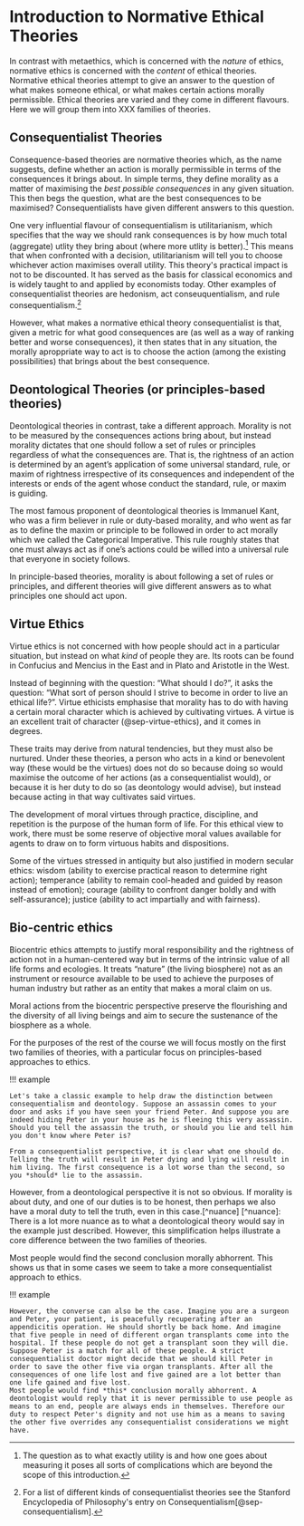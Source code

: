 # Introduction to Normative Ethical Theories

In contrast with metaethics, which is concerned with the *nature* of ethics, normative ethics is concerned with the *content* of ethical theories. Normative ethical theories attempt to give an answer to the question of what makes someone ethical, or what makes certain actions morally permissible.
Ethical theories are varied and they come in different flavours. Here we will group them into XXX families of theories.

## Consequentialist Theories
Consequence-based theories are normative theories which, as the name suggests, define whether an action is morally permissible in terms of the consequences it brings about. In simple terms, they define morality as a matter of maximising the *best possible consequences* in any given situation.
This then begs the question, what are the best consequences to be maximised? Consequentialists have given different answers to this question.

One very influential flavour of consequentialism is utilitarianism, which specifies that the way we should rank consequences is by how much total (aggregate) utlity they bring about (where more utlity is better).[^utility] This means that when confronted with a decision, utilitarianism will tell you to choose whichever action maximises overall utility. This theory's practical impact is not to be discounted. It has served as the basis for classical economics and is widely taught to and applied by economists today. Other examples of consequentialist theories are hedonism, act conseuquentialism, and rule consequentialism.[^kinds]
[^utility]: The question as to what exactly utility is and how one goes about measuring it poses all sorts of complications which are beyond the scope of this introduction.
[^kinds]: For a list of different kinds of consequentialist theories see the Stanford Encyclopedia of Philosophy's entry on Consequentialism[@sep-consequentialism].

However, what makes a normative ethical theory consequentialist is that, given a metric for what good consequences are (as well as a way of ranking better and worse  consequences), it then states that in any situation, the morally aproppriate way to act is to choose the action (among the existing possibilities) that brings about the best consequence.

## Deontological Theories (or principles-based theories)

Deontological theories in contrast, take a different approach. Morality is not to be measured by the consequences actions bring about, but instead morality dictates that one should follow a set of rules or principles regardless of what the consequences are. That is, the rightness of an action is determined by an agent’s application of some universal standard, rule, or maxim of rightness irrespective of its consequences and independent of the interests or ends of the agent whose conduct the standard, rule, or maxim is guiding.

The most famous proponent of deontological theories is Immanuel Kant, who was a firm believer in rule or duty-based morality, and who went as far as to define the maxim or principle to be followed in order to act morally which we called the Categorical Imperative. This rule roughly states that one must always act as if one’s actions could be willed into a universal rule that everyone in society follows. 

In principle-based theories, morality is about following a set of rules or principles, and different theories will give different answers as to what principles one should act upon.

## Virtue Ethics

Virtue ethics is not concerned with how people should act in a particular situation, but instead on what *kind* of people they are. Its roots can be found in Confucius and Mencius in the East and in Plato and Aristotle in the West. 

Instead of beginning with the question: “What should I do?”, it asks the question: “What sort of person should I strive to
become in order to live an ethical life?”. Virtue ethicists emphasise that morality has to do with having a certain moral character which is achieved by cultivating virtues. A virtue is an excellent trait of character (@sep-virtue-ethics), and it comes in degrees.

These traits may derive from natural tendencies, but they must also be nurtured. Under these theories, a person who acts in a kind or benevolent way (these would be the virtues) does not do so because doing so would maximise the outcome of her actions (as a consequentialist would), or because it is her duty to do so (as deontology would advise), but instead because acting in that way cultivates said virtues.

The development of moral virtues through practice, discipline, and repetition is the purpose of the human form of life. For this ethical view to work, there must be some reserve of objective moral values available for agents to draw on to form virtuous habits and dispositions.

Some of the virtues stressed in antiquity but also justified in modern secular ethics: wisdom (ability to exercise practical reason to determine right action); temperance (ability to remain cool-headed and guided by reason instead of emotion); courage (ability to confront danger boldly and with self-assurance); justice (ability to act impartially and with fairness).

## Bio-centric ethics

Biocentric ethics attempts to justify moral responsibility and the rightness of action not in a human-centered way but in terms of the intrinsic value of all life forms and ecologies. It treats “nature” (the living biosphere) not as an instrument or resource available to be used to achieve the purposes of human industry but rather as an entity that makes a moral claim on us.

Moral actions from the biocentric perspective preserve the flourishing and the diversity of all living beings and aim to secure the sustenance of the biosphere as a whole.

For the purposes of the rest of the course we will focus mostly on the first two families of theories, with a particular focus on principles-based approaches to ethics.

!!! example

    Let's take a classic example to help draw the distinction between consequentialism and deontology. Suppose an assassin comes to your door and asks if you have seen your friend Peter. And suppose you are indeed hiding Peter in your house as he is fleeing this very assassin. Should you tell the assassin the truth, or should you lie and tell him you don't know where Peter is?
 
    From a consequentialist perspective, it is clear what one should do. Telling the truth will result in Peter dying and lying will result in him living. The first consequence is a lot worse than the second, so you *should* lie to the assassin.
However, from a deontological perspective it is not so obvious. If morality is about duty, and one of our duties is to be honest, then perhaps we also have a moral duty to tell the truth, even in this case.[^nuance]
    [^nuance]: There is a lot more nuance as to what a deontological theory would say in the example just described. However, this simplification helps illustrate a core difference between the two families of theories.


Most people would find the second conclusion morally abhorrent. This shows us that in some cases we seem to take a more consequentialist approach to ethics.

!!! example

    However, the converse can also be the case. Imagine you are a surgeon and Peter, your patient, is peacefully recuperating after an appendicitis operation. He should shortly be back home. And imagine that five people in need of different organ transplants come into the hospital. If these people do not get a transplant soon they will die. Suppose Peter is a match for all of these people. A strict consequentialist doctor might decide that we should kill Peter in order to save the other five via organ transplants. After all the consequences of one life lost and five gained are a lot better than one life gained and five lost. 
    Most people would find *this* conclusion morally abhorrent. A deontologist would reply that it is never permissible to use people as means to an end, people are always ends in themselves. Therefore our duty to respect Peter's dignity and not use him as a means to saving the other five overrides any consequentialist considerations we might have.
